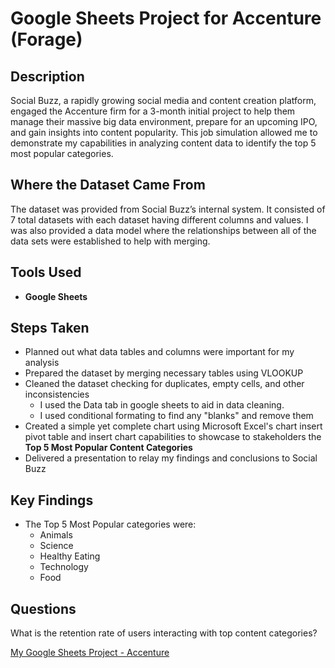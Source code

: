 <h1>Google Sheets Project for Accenture (Forage)</h1>

 ### 

<h2>Description</h2>
Social Buzz, a rapidly growing social media and content creation platform, engaged the Accenture firm for a 3-month initial project to help them manage their massive big data environment, prepare for an upcoming IPO, and gain insights into content popularity. This job simulation allowed me to demonstrate my capabilities in analyzing content data to identify the top 5 most popular categories.
<br />

<h2>Where the Dataset Came From</h2>

The dataset was provided from Social Buzz’s internal system. It consisted of 7 total datasets with each dataset having different columns and values. I was also provided a data model where the relationships between all of the data sets were established to help with merging. 

<h2>Tools Used</h2>

- <b>Google Sheets</b>

<h2>Steps Taken</h2>

- Planned out what data tables and columns were important for my analysis
- Prepared the dataset by merging necessary tables using VLOOKUP
- Cleaned the dataset checking for duplicates, empty cells, and other inconsistencies
   - I used the Data tab in google sheets to aid in data cleaning.
   - I used conditional formating to find any "blanks" and remove them
- Created a simple yet complete chart using Microsoft Excel's chart insert pivot table and insert chart capabilities to showcase to stakeholders the <b>Top 5 Most Popular Content Categories</b>
- Delivered a presentation to relay my findings and conclusions to Social Buzz
  

<h2>Key Findings</h2>

- The Top 5 Most Popular categories were:
   - Animals
   - Science
   - Healthy Eating
   - Technology
   - Food

<h2>Questions</h2>

What is the retention rate of users interacting with top content categories?

[My Google Sheets Project - Accenture](https://docs.google.com/spreadsheets/d/1Xqm1vNr41weuZdvTJCgig5_SIrxFqZ1SGtIcS3InElY/edit?usp=sharing)

